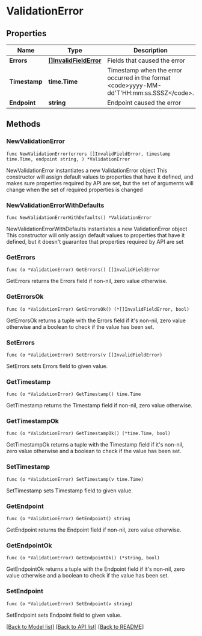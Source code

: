 # ValidationError

## Properties

Name | Type | Description | Notes
------------ | ------------- | ------------- | -------------
**Errors** | [**[]InvalidFieldError**](InvalidFieldError.md) | Fields that caused the error | 
**Timestamp** | **time.Time** | Timestamp when the error occurred in the format &lt;code&gt;yyyy-MM-dd&#39;T&#39;HH:mm:ss.SSSZ&lt;/code&gt;. | 
**Endpoint** | **string** | Endpoint caused the error | 

## Methods

### NewValidationError

`func NewValidationError(errors []InvalidFieldError, timestamp time.Time, endpoint string, ) *ValidationError`

NewValidationError instantiates a new ValidationError object
This constructor will assign default values to properties that have it defined,
and makes sure properties required by API are set, but the set of arguments
will change when the set of required properties is changed

### NewValidationErrorWithDefaults

`func NewValidationErrorWithDefaults() *ValidationError`

NewValidationErrorWithDefaults instantiates a new ValidationError object
This constructor will only assign default values to properties that have it defined,
but it doesn't guarantee that properties required by API are set

### GetErrors

`func (o *ValidationError) GetErrors() []InvalidFieldError`

GetErrors returns the Errors field if non-nil, zero value otherwise.

### GetErrorsOk

`func (o *ValidationError) GetErrorsOk() (*[]InvalidFieldError, bool)`

GetErrorsOk returns a tuple with the Errors field if it's non-nil, zero value otherwise
and a boolean to check if the value has been set.

### SetErrors

`func (o *ValidationError) SetErrors(v []InvalidFieldError)`

SetErrors sets Errors field to given value.


### GetTimestamp

`func (o *ValidationError) GetTimestamp() time.Time`

GetTimestamp returns the Timestamp field if non-nil, zero value otherwise.

### GetTimestampOk

`func (o *ValidationError) GetTimestampOk() (*time.Time, bool)`

GetTimestampOk returns a tuple with the Timestamp field if it's non-nil, zero value otherwise
and a boolean to check if the value has been set.

### SetTimestamp

`func (o *ValidationError) SetTimestamp(v time.Time)`

SetTimestamp sets Timestamp field to given value.


### GetEndpoint

`func (o *ValidationError) GetEndpoint() string`

GetEndpoint returns the Endpoint field if non-nil, zero value otherwise.

### GetEndpointOk

`func (o *ValidationError) GetEndpointOk() (*string, bool)`

GetEndpointOk returns a tuple with the Endpoint field if it's non-nil, zero value otherwise
and a boolean to check if the value has been set.

### SetEndpoint

`func (o *ValidationError) SetEndpoint(v string)`

SetEndpoint sets Endpoint field to given value.



[[Back to Model list]](../README.md#documentation-for-models) [[Back to API list]](../README.md#documentation-for-api-endpoints) [[Back to README]](../README.md)


